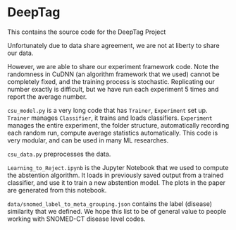 # DeepTag
This contains the source code for the DeepTag Project

Unfortunately due to data share agreement, we are not at liberty to share our data.

However, we are able to share our experiment framework code. Note the randomness in CuDNN (an algorithm framework that we used) cannot be completely fixed, and the training process is stochastic. Replicating our number exactly is difficult, but we have run each experiment 5 times and report the average number.

`csu_model.py` is a very long code that has `Trainer`, `Experiment` set up. `Trainer` manages `Classifier`, it trains and loads classifiers. `Experiment` manages the entire experiment, the folder structure, automatically recording each random run, compute average statistics automatically. This code is very modular, and can be used in many ML researches.

`csu_data.py` preprocesses the data.

`Learning_to_Reject.ipynb` is the Jupyter Notebook that we used to compute the abstention algorithm. It loads in previously saved output from a trained classifier, and use it to train a new abstention model. The plots in the paper are generated from this notebook.

`data/snomed_label_to_meta_grouping.json` contains the label (disease) similarity that we defined. We hope this list to be of general value to people working with SNOMED-CT disease level codes.
